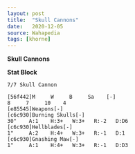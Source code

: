 ```yaml
---
layout: post
title:  "Skull Cannons"
date:   2020-12-05
source: Wahapedia
tags: [khorne]
---
```


**Skull Cannons**

**Stat Block**
```
7/7 Skull Cannon
```

```
[56f442]M     W     B     Sa    [-]
8     7     10    4     
[e85545]Weapons[-]
[c6c930]Burning Skulls[-]
30"    A:1    H:3+   W:3+   R:-2   D:D6  
[c6c930]Hellblades[-]
1"     A:2    H:4+   W:3+   R:-1   D:1   
[c6c930]Gnashing Maw[-]
1"     A:1    H:4+   W:3+   R:-1   D:D3  
```


